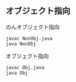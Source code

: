 ## オブジェクト指向

のんオブジェクト指向
```
javac NonObj.java
java NonObj
```

オブジェクト指向
```
javac Obj.java
java Obj
```
